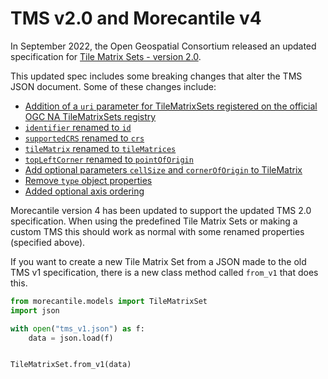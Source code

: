# TMS v2.0 and Morecantile v4

In September 2022, the Open Geospatial Consortium released an updated specification for [Tile Matrix Sets - version 2.0](https://docs.ogc.org/is/17-083r4/17-083r4.html).

This updated spec includes some breaking changes that alter the TMS JSON document. Some of these changes include:

- [Addition of a `uri` parameter for TileMatrixSets registered on the official OGC NA TileMatrixSets registry](https://docs.ogc.org/is/17-083r4/21-066r1.html#_identifying_with_uri_a_well_known_tilematrixset_in_an_authoritative_registry)
- [`identifier` renamed to `id`](https://docs.ogc.org/is/17-083r4/21-066r1.html#_json_encoding_rules_to_derive_a_more_natural_json_encoding_from_uml)
- [`supportedCRS` renamed to `crs`](https://docs.ogc.org/is/17-083r4/21-066r1.html#_renaming_supportedcrs_to_crs)
- [`tileMatrix` renamed to `tileMatrices`](https://docs.ogc.org/is/17-083r4/21-066r1.html#_json_encoding_rules_to_derive_a_more_natural_json_encoding_from_uml)
- [`topLeftCorner` renamed to `pointOfOrigin`](https://docs.ogc.org/is/17-083r4/21-066r1.html#_replacing_topleftcorner_by_pointoforigin)
- [Add optional parameters `cellSize` and `cornerOfOrigin` to TileMatrix](https://docs.ogc.org/is/17-083r4/21-066r1.html#_adding_cellsize_and_corneroforigin)
- [Remove `type` object properties](https://docs.ogc.org/is/17-083r4/21-066r1.html#_removing_type_object_properties)
- [Added optional axis ordering](https://docs.ogc.org/is/17-083r4/21-066r1.html#_adding_optional_orderedaxes_to_highlight_crs_axis_ordering
)

Morecantile version 4 has been updated to support the updated TMS 2.0 specification. When using the predefined Tile Matrix Sets or making a custom TMS this should work as normal with some renamed properties (specified above).

If you want to create a new Tile Matrix Set from a JSON made to the old TMS v1 specification, there is a new class method called `from_v1` that does this.

```python
from morecantile.models import TileMatrixSet
import json

with open("tms_v1.json") as f:
    data = json.load(f)


TileMatrixSet.from_v1(data)
```

